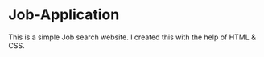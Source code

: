 # Job-Application
This is a simple Job search website. I created this with the help of HTML &amp; CSS.
